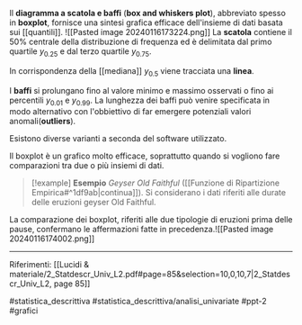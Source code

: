 Il **diagramma a scatola e baffi** (**box and whiskers plot**), abbreviato spesso in **boxplot**, fornisce una sintesi grafica efficace dell'insieme di dati basata sui [[quantili]].
![[Pasted image 20240116173224.png]]
La **scatola** contiene il 50% centrale della distribuzione di frequenza
ed è delimitata dal primo quartile $y_{0.25}$ e dal terzo quartile $y_{0.75}$.

In corrispondenza della [[mediana]] $y_{0.5}$ viene tracciata una **linea**.

I **baffi** si prolungano fino al valore minimo e massimo osservati o fino ai percentili $y_{0.01}$ e $y_{0.99}$. La lunghezza dei baffi può venire specificata in modo alternativo con l'obbiettivo di far emergere potenziali valori anomali(**outliers**).

Esistono diverse varianti a seconda del software utilizzato.

Il boxplot è un grafico molto efficace, soprattutto quando si vogliono fare comparazioni tra due o più insiemi di dati.

>[!example] **Esempio**
*Geyser Old Faithful* ([[Funzione di Ripartizione Empirica#^1df9ab|continua]]).  Si considerano i dati riferiti alle durate delle eruzioni geyser Old Faithful.
>
La comparazione dei boxplot, riferiti alle due tipologie di eruzioni prima delle pause, confermano le affermazioni fatte in precedenza.![[Pasted image 20240116174002.png]]

***
Riferimenti:
[[Lucidi & materiale/2_Statdescr_Univ_L2.pdf#page=85&selection=10,0,10,7|2_Statdescr_Univ_L2, page 85]]

#statistica_descrittiva 
#statistica_descrittiva/analisi_univariate
#ppt-2 
#grafici